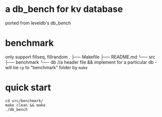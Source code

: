 # a db_bench for kv database
  ported from leveldb's db_bench
# benchmark 
only support fillseq, fillrandom
.
├── Makefile
├── README.md
└── src
    ├── benchmark
    └── db  //a header file && implement for a particular db  - will be `cp` to "benchmark" folder by `make`


# quick start
```
cd src/benchmark/
make clean && make
./db_bench
```

